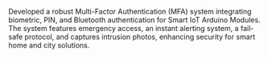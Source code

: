 Developed a robust Multi-Factor Authentication (MFA) system integrating biometric, PIN, and Bluetooth authentication for Smart IoT Arduino Modules. The system features emergency access, an instant alerting system, a fail-safe protocol, and captures intrusion photos, enhancing security for smart home and city solutions.
